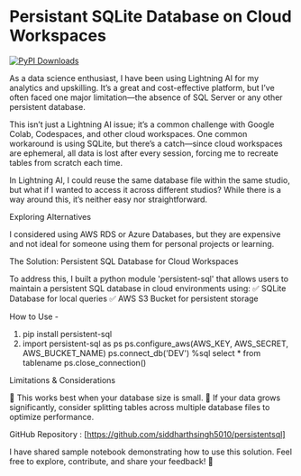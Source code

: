 # Persistant SQLite Database on Cloud Workspaces 

[![PyPI Downloads](https://static.pepy.tech/badge/persistentsql)](https://pepy.tech/projects/persistentsql) 


As a data science enthusiast, I have been using Lightning AI for my analytics and upskilling. It’s a great and cost-effective platform, but I’ve often faced one major limitation—the absence of SQL Server or any other persistent database.

This isn’t just a Lightning AI issue; it’s a common challenge with Google Colab, Codespaces, and other cloud workspaces. One common workaround is using SQLite, but there’s a catch—since cloud workspaces are ephemeral, all data is lost after every session, forcing me to recreate tables from scratch each time.

In Lightning AI, I could reuse the same database file within the same studio, but what if I wanted to access it across different studios? While there is a way around this, it’s neither easy nor straightforward.

Exploring Alternatives

I considered using AWS RDS or Azure Databases, but they are expensive and not ideal for someone using them for personal projects or learning.

The Solution: Persistent SQL Database for Cloud Workspaces

To address this, I built a python module 'persistent-sql' that allows users to maintain a persistent SQL database in cloud environments using:
✅ SQLite Database for local queries
✅ AWS S3 Bucket for persistent storage

How to Use - 
1. pip install persistent-sql
2. import persistent-sql as ps
	ps.configure_aws(AWS_KEY, AWS_SECRET, AWS_BUCKET_NAME) 
	ps.connect_db('DEV')
	%sql select * from tablename
	ps.close_connection()

Limitations & Considerations

🔹 This works best when your database size is small.
🔹 If your data grows significantly, consider splitting tables across multiple database files to optimize performance.

GitHub Repository : [https://github.com/siddharthsingh5010/persistentsql]

I have shared sample notebook demonstrating how to use this solution. Feel free to explore, contribute, and share your feedback! 🚀
